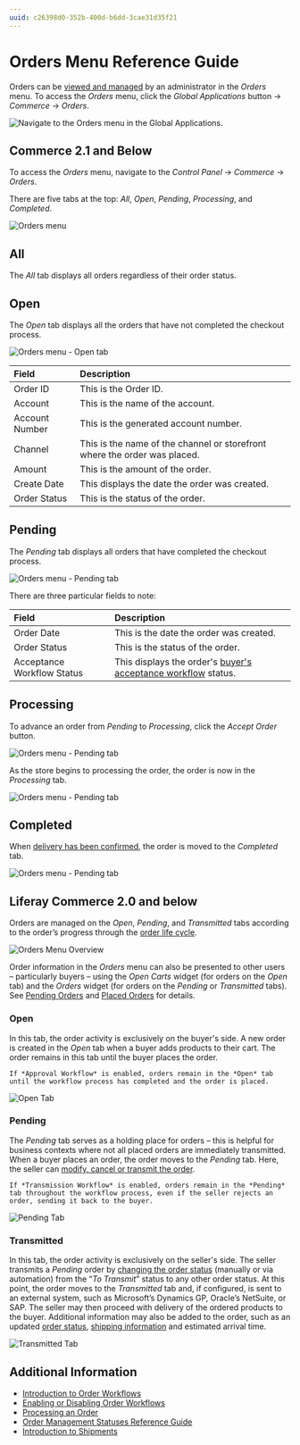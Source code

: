 ```yaml
---
uuid: c26398d0-352b-400d-b6dd-3cae31d35f21
---
```

# Orders Menu Reference Guide

Orders can be [viewed and managed](./processing-an-order.md) by an administrator in the _Orders_ menu. To access the _Orders_ menu, click the _Global Applications_ button &rarr; _Commerce_ &rarr; _Orders_.

![Navigate to the Orders menu in the Global Applications.](./orders-menu-reference-guide/images/11.png)

## Commerce 2.1 and Below

To access the _Orders_ menu, navigate to the _Control Panel_ &rarr; _Commerce_ &rarr; _Orders_.

There are five tabs at the top: _All_, _Open_, _Pending_, _Processing_, and _Completed_.

![Orders menu](./orders-menu-reference-guide/images/05.png)

## All

The _All_ tab displays all orders regardless of their order status.

## Open

The _Open_ tab displays all the orders that have not completed the checkout process.

![Orders menu - Open tab](./orders-menu-reference-guide/images/07.png)

| Field | Description|
| :--- | :--- |
| Order ID | This is the Order ID. |
| Account | This is the name of the account. |
| Account Number | This is the generated account number. |
| Channel | This is the name of the channel or storefront where the order was placed. |
| Amount | This is the amount of the order. |
| Create Date | This displays the date the order was created. |
| Order Status | This is the status of the order. |

## Pending

The _Pending_ tab displays all orders that have completed the checkout process.

![Orders menu - Pending tab](./orders-menu-reference-guide/images/06.png)

There are three particular fields to note:

| Field | Description|
| :--- | :--- |
| Order Date | This is the date the order was created. |
| Order Status | This is the status of the order. |
| Acceptance Workflow Status | This displays the order's [buyer's acceptance workflow](../order-workflows/enabling-or-disabling-order-workflows.md) status. |

## Processing

To advance an order from _Pending_ to _Processing_, click the _Accept Order_ button.

![Orders menu - Pending tab](./orders-menu-reference-guide/images/10.png)

As the store begins to processing the order, the order is now in the _Processing_ tab.

![Orders menu - Pending tab](./orders-menu-reference-guide/images/09.png)

## Completed

When [delivery has been confirmed](../shipments/introduction-to-shipments.md), the order is moved to the _Completed_ tab.

![Orders menu - Pending tab](./orders-menu-reference-guide/images/08.png)

## Liferay Commerce 2.0 and below

Orders are managed on the _Open_, _Pending_, and _Transmitted_ tabs according to the order’s progress through the [order life cycle](./order-life-cycle.md).

![Orders Menu Overview](./orders-menu-reference-guide/images/01.png "Orders Menu Overview")

Order information in the *Orders* menu can also be presented to other users – particularly buyers – using the *Open Carts* widget (for orders on the *Open* tab) and the *Orders* widget (for orders on the *Pending* or *Transmitted* tabs). See [Pending Orders](../../creating-store-content/commerce-storefront-pages/pending-orders.md) and [Placed Orders](../../creating-store-content/commerce-storefront-pages/placed-orders.md) for details.

### Open

In this tab, the order activity is exclusively on the buyer's side. A new order is created in the _Open_ tab when a buyer adds products to their cart. The order remains in this tab until the buyer places the order.

```{note}
If *Approval Workflow* is enabled, orders remain in the *Open* tab until the workflow process has completed and the order is placed.
```

![Open Tab](./orders-menu-reference-guide/images/02.png "Open Tab")

### Pending

The _Pending_ tab serves as a holding place for orders – this is helpful for business contexts where not all placed orders are immediately transmitted. When a buyer places an order, the order moves to the _Pending_ tab. Here, the seller can [modify, cancel or transmit the order](./processing-an-order.md#commerce-20-and-below).

```{note}
If *Transmission Workflow* is enabled, orders remain in the *Pending* tab throughout the workflow process, even if the seller rejects an order, sending it back to the buyer.
```

![Pending Tab](./orders-menu-reference-guide/images/03.png "Pending Tab")

### Transmitted

In this tab, the order activity is exclusively on the seller's side. The seller transmits a _Pending_ order by [changing the order status](./processing-an-order.md#commerce-20-and-below) (manually or via automation) from the “_To Transmit_” status to any other order status. At this point, the order moves to the _Transmitted_ tab and, if configured, is sent to an external system, such as Microsoft’s Dynamics GP, Oracle’s NetSuite, or SAP. The seller may then proceed with delivery of the ordered products to the buyer. Additional information may also be added to the order, such as an updated [order status](./order-management-statuses-reference-guide.md), [shipping information](../shipments/introduction-to-shipments.md) and estimated arrival time.

![Transmitted Tab](./orders-menu-reference-guide/images/04.png "Transmitted Tab")

## Additional Information

* [Introduction to Order Workflows](../order-workflows/introduction-to-order-workflows.md)
* [Enabling or Disabling Order Workflows](../order-workflows/enabling-or-disabling-order-workflows.md)
* [Processing an Order](./processing-an-order.md)
* [Order Management Statuses Reference Guide](./order-management-statuses-reference-guide.md)
* [Introduction to Shipments](../shipments/introduction-to-shipments.md)
